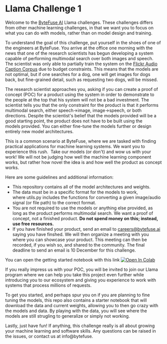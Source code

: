 # Llama Challenge 1

Welcome to the [ByteFuse AI](https://bytefuse.ai/) Llama challenges. These challenges differs from other machine learning challenges, in that we want you to focus on what you can do with models, rather than on model design and training.

To understand the goal of this challenge, put yourself in the shoes of one of the engineers at ByteFuse. You arrive at the office one morning with the news that one of the research scientists has begun developing a system capable of performing multimodal search over both images and speech. The scientist was only able to partially train the system on the [Flickr Audio Caption Corpus](https://groups.csail.mit.edu/sls/downloads/flickraudio/) due to budget constraints. This means that the models are not optimal, but if one searches for a dog, one will get images for dogs back, but fine-grained detail, such as requesting two dogs, will be missed.

The research scientist approaches you, asking if you can create a proof of concept (POC) for a product using the system in order to demonstrate to the people at the top that his system will not be a bad investment. The scientist tells you that the only constraint for the product is that it performs multimodal search, either speech->image, image->speech, or both directions. Despite the scientist's belief that the models provided will be a good starting point, the product does not have to be built using the models provided. You can either fine-tune the models further or design entirely new model architectures.

This is a common scenario at ByteFuse, where we are tasked with finding practical applications for machine learning systems. We want you to experience this rush.  Take our models (or don't) and wow us with your work! We will not be judging how well the machine learning component works, but rather how novel the idea is and how well the product as concept works.

Here are some guidelines and additional information:

* This repository contains all of the model architectures and weights.
* The data must be in a specific format for the models to work, where utils.py includes the functions for converting a given image/audio signal (or file path) to the correct format.
* You are not required to use the models or anything else provided, as long as the product performs multimodal search. We want a proof of concept, not a finished product. **Do not spend money on this; instead, use free resources.**
* If you have finished your product, send an email to careers@bytefuse.ai saying you have finshed. We will then organize a meeting with you where you can showcase your product. This meeting can then be recorded, if you wish so, and shared to the community. The final deadline to send an email is 10 December for this challenge.


You can open the getting started notebook with this link [![Open In Colab](https://colab.research.google.com/assets/colab-badge.svg)](https://colab.research.google.com/github/ByteFuse/indabax-2021/blob/main/llama-challenge/llama-challenge1-starter-kit.ipynb)


If you really impress us with your POC, you will be invited to join our Llama program where we can help you take this project even further while introducing you to our ecosystem and giving you experience to work with systems that process millions of requests. 

To get you started, and perhaps spur you on if you are planning to fine tuning the models, this repo also contains a starter notebook that will download the data and current weights, allowing you to then go crazy with the models and data. By playing with the data, you will see where the models are still strugling to generalize or simply not working. 

Lastly, just have fun! If anything, this challenge really is all about growing your machine learning and software skills. Any questions can be raised in the issues, or contact us at info@bytefuse.